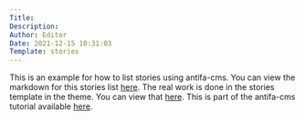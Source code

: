 ```yaml
---
Title:
Description: 
Author: Editor
Date: 2021-12-15 10:31:03
Template: stories
---
```

This is an example for how to list stories using antifa-cms. You can view the markdown for this stories list [here](https://github.com/revolt3d/antifa-cms/blob/main/content/story/index.md?plain=1). The real work is done in the stories template in the theme. You can view that [here](https://github.com/revolt3d/antifa-cms/blob/main/themes/antifa-cms-theme/stories.twig). This is part of the antifa-cms tutorial available [here](https://github.com/revolt3d/antifa-cms/blob/main/README.md).